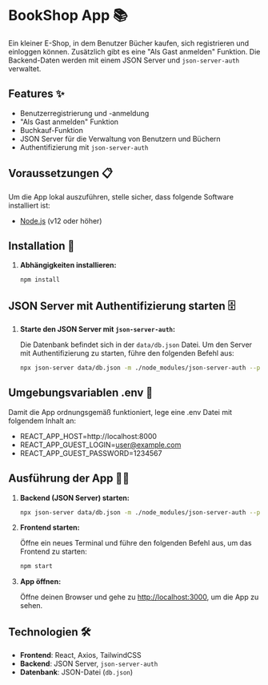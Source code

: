 # BookShop App 📚

Ein kleiner E-Shop, in dem Benutzer Bücher kaufen, sich registrieren und einloggen können. Zusätzlich gibt es eine "Als Gast anmelden" Funktion. Die Backend-Daten werden mit einem JSON Server und `json-server-auth` verwaltet.

## Features ✨

- Benutzerregistrierung und -anmeldung
- "Als Gast anmelden" Funktion
- Buchkauf-Funktion
- JSON Server für die Verwaltung von Benutzern und Büchern
- Authentifizierung mit `json-server-auth`

## Voraussetzungen 📋

Um die App lokal auszuführen, stelle sicher, dass folgende Software installiert ist:

- [Node.js](https://nodejs.org/) (v12 oder höher)

## Installation 🚀

1. **Abhängigkeiten installieren:**

   ```bash
   npm install
   ```

## JSON Server mit Authentifizierung starten 🗄️

1. **Starte den JSON Server mit `json-server-auth`:**

   Die Datenbank befindet sich in der `data/db.json` Datei. Um den Server mit Authentifizierung zu starten, führe den folgenden Befehl aus:

   ```bash
   npx json-server data/db.json -m ./node_modules/json-server-auth --port 8000
   ```

## Umgebungsvariablen .env 📝

Damit die App ordnungsgemäß funktioniert, lege eine .env Datei mit folgendem Inhalt an:

- REACT_APP_HOST=http://localhost:8000
- REACT_APP_GUEST_LOGIN=user@example.com
- REACT_APP_GUEST_PASSWORD=1234567

## Ausführung der App 🏃‍♂️

1. **Backend (JSON Server) starten:**

   ```bash
   npx json-server data/db.json -m ./node_modules/json-server-auth --port 8000
   ```

2. **Frontend starten:**

   Öffne ein neues Terminal und führe den folgenden Befehl aus, um das Frontend zu starten:

   ```bash
   npm start
   ```

3. **App öffnen:**

   Öffne deinen Browser und gehe zu [http://localhost:3000](http://localhost:3000), um die App zu sehen.

## Technologien 🛠️

- **Frontend**: React, Axios, TailwindCSS
- **Backend**: JSON Server, `json-server-auth`
- **Datenbank**: JSON-Datei (`db.json`)
